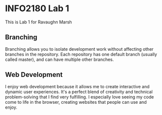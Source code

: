 # INFO2180 Lab 1

This is Lab 1 for Ravaughn Marsh

## Branching

Branching allows you to isolate development work without affecting other branches in the repository. Each repository has one default branch (usually called master), and can have multiple other branches.

## Web Development

I enjoy web development because it allows me to create interactive and dynamic user experiences. It's a perfect blend of creativity and technical problem-solving that I find very fulfilling. I especially love seeing my code come to life in the browser, creating websites that people can use and enjoy.